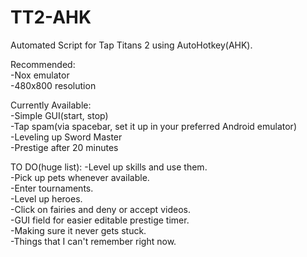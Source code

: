 # TT2-AHK <br />
Automated Script for Tap Titans 2 using AutoHotkey(AHK). <br />

Recommended: <br />
-Nox emulator <br />
-480x800 resolution <br />

Currently Available: <br />
-Simple GUI(start, stop) <br />
-Tap spam(via spacebar, set it up in your preferred Android emulator) <br />
-Leveling up Sword Master <br />
-Prestige after 20 minutes <br />

TO DO(huge list):
-Level up skills and use them. <br />
-Pick up pets whenever available. <br />
-Enter tournaments. <br />
-Level up heroes. <br />
-Click on fairies and deny or accept videos. <br />
-GUI field for easier editable prestige timer. <br />
-Making sure it never gets stuck. <br />
-Things that I can't remember right now. <br />
